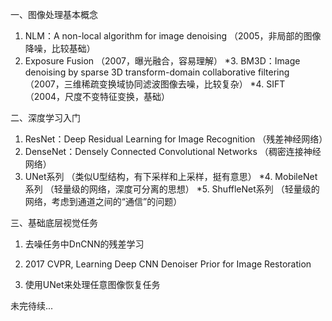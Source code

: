 一、图像处理基本概念
1. NLM：A non-local algorithm for image denoising
  （2005，非局部的图像降噪，比较基础）
2. Exposure Fusion
  （2007，曝光融合，容易理解）
*3. BM3D：Image denoising by sparse 3D transform-domain collaborative filtering
  （2007，三维稀疏变换域协同滤波图像去噪，比较复杂）
*4. SIFT
  （2004，尺度不变特征变换，基础）


二、深度学习入门
1. ResNet：Deep Residual Learning for Image Recognition
  （残差神经网络）
2. DenseNet：Densely Connected Convolutional Networks
  （稠密连接神经网络）
3. UNet系列
  （类似U型结构，有下采样和上采样，挺有意思）
*4. MobileNet系列
  （轻量级的网络，深度可分离的思想）
*5. ShuffleNet系列
  （轻量级的网络，考虑到通道之间的“通信”的问题）


三、基础底层视觉任务
1. 去噪任务中DnCNN的残差学习

2. 2017 CVPR, Learning Deep CNN Denoiser Prior for Image Restoration

3. 使用UNet来处理任意图像恢复任务



未完待续...
